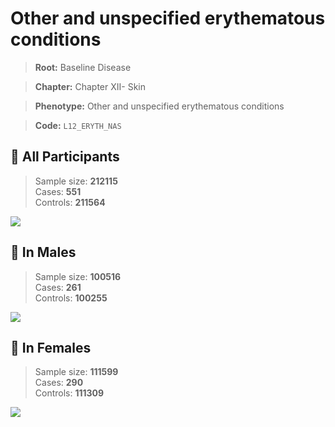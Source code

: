 # Other and unspecified erythematous conditions

> **Root:** Baseline Disease  

> **Chapter:** Chapter XII- Skin  

> **Phenotype:** Other and unspecified erythematous conditions  

> **Code:** `L12_ERYTH_NAS`

## 🧪 All Participants  
> Sample size: **212115**  
> Cases: **551**  
> Controls: **211564**
<img src="/Disease/Figures/ALL/Incidence/L12_ERYTH_NAS.png"/>
<CsvTable src="/Disease/Data/ALL/Incidence/COX_L12_ERYTH_NAS.csv" label="🔍 View full results" />

## 👨 In Males  
> Sample size: **100516**  
> Cases: **261**  
> Controls: **100255**
<img src="/Disease/Figures/Male/Incidence/L12_ERYTH_NAS.png"/>
<CsvTable src="/Disease/Data/Male/Incidence/COX_L12_ERYTH_NAS.csv" label="🔍 View full results" />

## 👩 In Females  
> Sample size: **111599**  
> Cases: **290**  
> Controls: **111309**
<img src="/Disease/Figures/Female/Incidence/L12_ERYTH_NAS.png"/>
<CsvTable src="/Disease/Data/Female/Incidence/COX_L12_ERYTH_NAS.csv" label="🔍 View full results" />
